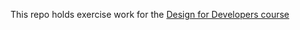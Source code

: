 This repo holds exercise work for the
[Design for Developers course](https://frontendmasters.com/courses/design-for-developers/)
